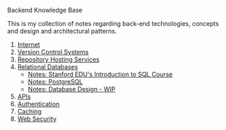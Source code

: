 Backend Knowledge Base

This is my collection of notes regarding back-end technologies, concepts and design and architectural patterns.

1. [Internet](./1-Internet/index.md)
2. [Version Control Systems](./2-Version_Control_Systems/index.md)
3. [Repository Hosting Services](./3-Repository_Hosting_Services/index.md)
4. [Relational Databases](./4-Relational_Databases/index.md)
   - [Notes: Stanford EDU's Introduction to SQL Course](../Courses/Introduction_To_SQL-Stanford/index.md)
   - [Notes: PostgreSQL](./04-Relational_Databases/2-postgresql.md)
   - [Notes: Database Design - WIP](./04-Relational_Databases/3-database_design.md)
5. [APIs](./05-APIs/index.md)
6. [Authentication](./06-authentication/index.md)
7. [Caching](./07-caching/index.md)
8. [Web Security](./08-web_security/index.md)
